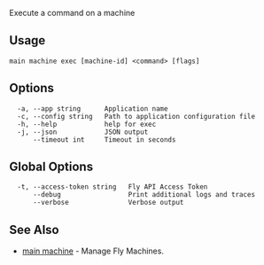 Execute a command on a machine


## Usage
~~~
main machine exec [machine-id] <command> [flags]
~~~

## Options

~~~
  -a, --app string      Application name
  -c, --config string   Path to application configuration file
  -h, --help            help for exec
  -j, --json            JSON output
      --timeout int     Timeout in seconds
~~~

## Global Options

~~~
  -t, --access-token string   Fly API Access Token
      --debug                 Print additional logs and traces
      --verbose               Verbose output
~~~

## See Also

* [main machine](/docs/flyctl/main-machine/)	 - Manage Fly Machines.

